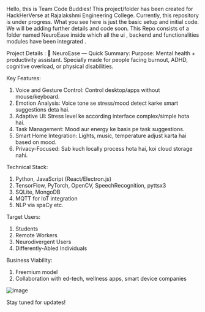 Hello, this is Team Code Buddies!
This project/folder has been created for HackHerVerse at Rajalakshmi Engineering College.
Currently, this repository is under progress. What you see here is just the basic setup and initial code. We will be adding further details and code soon.
This Repo consists of a folder named NeuroEase inside which all the ui , backend and functionalities modules have been integrated .

Project Details :
🧠 NeuroEase — Quick Summary:
Purpose:
Mental health + productivity assistant. Specially made for people facing burnout, ADHD, cognitive overload, or physical disabilities.

Key Features:
1. Voice and Gesture Control: Control desktop/apps without mouse/keyboard.
2. Emotion Analysis: Voice tone se stress/mood detect karke smart suggestions deta hai.
3. Adaptive UI: Stress level ke according interface complex/simple hota hai.
4. Task Management: Mood aur energy ke basis pe task suggestions.
5. Smart Home Integration: Lights, music, temperature adjust karta hai based on mood.
6. Privacy-Focused: Sab kuch locally process hota hai, koi cloud storage nahi.

Technical Stack:
1. Python, JavaScript (React/Electron.js)
2. TensorFlow, PyTorch, OpenCV, SpeechRecognition, pyttsx3
3. SQLite, MongoDB
4. MQTT for IoT integration
5. NLP via spaCy etc.

Target Users:
1. Students
2. Remote Workers
3. Neurodivergent Users
4. Differently-Abled Individuals

Business Viability:
1. Freemium model
2. Collaboration with ed-tech, wellness apps, smart device companies

![image](https://github.com/user-attachments/assets/f44f302f-c932-463f-8943-b75a58b04f31)

Stay tuned for updates!

